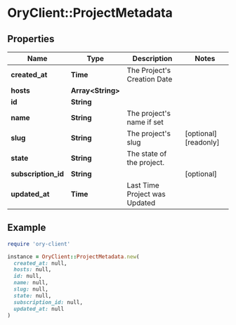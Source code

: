 # OryClient::ProjectMetadata

## Properties

| Name | Type | Description | Notes |
| ---- | ---- | ----------- | ----- |
| **created_at** | **Time** | The Project&#39;s Creation Date |  |
| **hosts** | **Array&lt;String&gt;** |  |  |
| **id** | **String** |  |  |
| **name** | **String** | The project&#39;s name if set |  |
| **slug** | **String** | The project&#39;s slug | [optional][readonly] |
| **state** | **String** | The state of the project. |  |
| **subscription_id** | **String** |  | [optional] |
| **updated_at** | **Time** | Last Time Project was Updated |  |

## Example

```ruby
require 'ory-client'

instance = OryClient::ProjectMetadata.new(
  created_at: null,
  hosts: null,
  id: null,
  name: null,
  slug: null,
  state: null,
  subscription_id: null,
  updated_at: null
)
```


